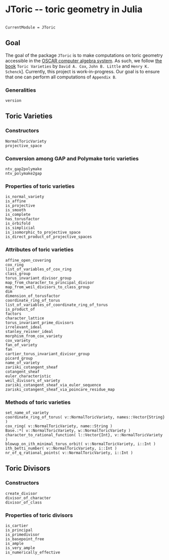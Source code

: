 # JToric -- toric geometry in Julia

```@contents
```

```@meta
CurrentModule = JToric
```

## Goal

The goal of the package `JToric` is to make computations on toric geometry accessible in the [OSCAR computer algebra system](https://oscar.computeralgebra.de/). As such, we follow [the book](https://www.ams.org/publications/authors/books/postpub/gsm-124) `Toric Varieties` by `David A. Cox`, `John B. Little` and `Henry K. Schenck`]. Currently, this project is work-in-progress. Our goal is to ensure that one can perform all computations of `Appendix B`.


### Generalities

```@docs
version
```

## Toric Varieties

### Constructors

```@docs
NormalToricVariety
projective_space
```

### Conversion among GAP and Polymake toric varieties

```@docs
ntv_gap2polymake
ntv_polymake2gap
```

### Properties of toric varieties

```@docs
is_normal_variety
is_affine
is_projective
is_smooth
is_complete
has_torusfactor
is_orbifold
is_simplicial
is_isomorphic_to_projective_space
is_direct_product_of_projective_spaces
```

### Attributes of toric varieties

```@docs
affine_open_covering
cox_ring
list_of_variables_of_cox_ring
class_group
torus_invariant_divisor_group
map_from_character_to_principal_divisor
map_from_weil_divisors_to_class_group
dim
dimension_of_torusfactor
coordinate_ring_of_torus
list_of_variables_of_coordinate_ring_of_torus
is_product_of
factors
character_lattice
torus_invariant_prime_divisors
irrelevant_ideal
stanley_reisner_ideal
morphism_from_cox_variety
cox_variety
fan_of_variety
fan
cartier_torus_invariant_divisor_group
picard_group
name_of_variety
zariski_cotangent_sheaf
cotangent_sheaf
euler_characteristic
weil_divisors_of_variety
zariski_cotangent_sheaf_via_euler_sequence
zariski_cotangent_sheaf_via_poincare_residue_map
```


### Methods of toric varieties

```@docs
set_name_of_variety
coordinate_ring_of_torus( v::NormalToricVariety, names::Vector{String} )
cox_ring( v::NormalToricVariety, name::String )
Base.:*( v::NormalToricVariety, w::NormalToricVariety )
character_to_rational_function( l::Vector{Int}, v::NormalToricVariety )
blowup_on_ith_minimal_torus_orbit( v::NormalToricVariety, i::Int )
ith_betti_number( v::NormalToricVariety, i::Int )
nr_of_q_rational_points( v::NormalToricVariety, i::Int )
```


## Toric Divisors

### Constructors

```@docs
create_divisor
divisor_of_character
divisor_of_class
```

### Properties of toric divisors

```@docs
is_cartier
is_principal
is_primedivisor
is_basepoint_free
is_ample
is_very_ample
is_numerically_effective
```
